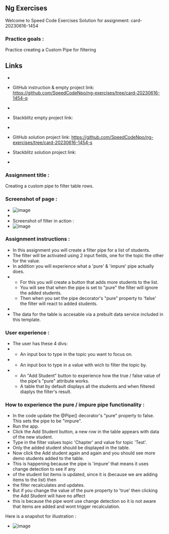 ## Ng Exercises

Welcome to Speed Code Exercises
Solution for assignment: card-20230616-1454

### Practice goals :

Practice creating a Custom Pipe for filtering

## Links
- 
- GitHub instruction & empty project link:
   https://github.com/SpeedCodeNpo/ng-exercises/tree/card-20230616-1454-q
-
- Stackblitz empty project link:
-
- GitHub solution project link:
   https://github.com/SpeedCodeNpo/ng-exercises/tree/card-20230616-1454-s

- Stackblitz solution project link:
- 

### Assignment title :

Creating a custom pipe to filter table rows.

### Screenshot of page :
- ![image](https://github.com/SpeedCodeNpo/ng-exercises/assets/132397719/d81dffad-9f02-495c-b12b-ced4291e6e8f)
-
- Screenshot of filter in action : 
- ![image](https://github.com/SpeedCodeNpo/ng-exercises/assets/132397719/661f71fa-1684-45c7-9ba5-153fc62f719d)

### Assignment instructions :

- In this assignment you will create a filter pipe for a list of students.
- The filter will be activated using 2 input fields, one for the topic the other for the value.
- In addition you will experience what a 'pure' & 'impure' pipe actually does.
- - For this you will create a button that adds more students to the list.
  - You will see that when the pipe is set to "pure" the filter will ignore the added students.
  - Then when you set the pipe decorator's "pure" property to 'false' the filter will react to added students.
-
- The data for the table is accesable via a prebuilt data service included in this template.

### User experience :

- The user has these 4 divs:
- - An input box to type in the topic you want to focus on.
- - An input box to type in a value with wich to filter the topic by.
- - An "Add Student" button to experience how the true / false value of the pipe's "pure" attribute works.
  - A table that by default displays all the students and when filtered diaplys the filter's result.
  
### How to experience the pure / impure pipe functionality :
- In the code update the @Pipe() decorator's "pure" property to false. This sets the pipe to be "impure".
- Run the app.
- Click the Add Student button, a new row in the table appears with data of the new student.
- Type in the filter values topic  'Chapter' and value for topic 'Test'.
- Only the added student should be displayed in the table.
- Now click the Add student again and again and you should see more demo students added to the table.
- This is happening because the pipe is 'impure' that means it uses change detection to see if any
-    of the student list items is updated, since it is (because we are adding items to the list) then
-    the filter recalculates and updates.
- But if you change the value of the pure property to 'true' then clicking the Add Student will have no affect
-   this is because the pipe wont use change detection so it is not aware that items are added and wont trigger recalculation.

Here is a snapshot for illustration : 
- ![image](https://github.com/SpeedCodeNpo/ng-exercises/assets/132397719/099bed7a-fefd-4bad-92c7-4125ffde1362)


